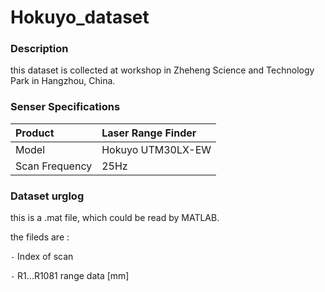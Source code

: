 # Hokuyo_dataset
### Description
this dataset is collected at workshop in Zheheng Science and Technology Park in Hangzhou, China.
### Senser Specifications
| Product | Laser Range Finder |
:----|:----|
| Model | Hokuyo UTM30LX-EW |
| Scan Frequency | 25Hz |

### Dataset urglog
this is a .mat file, which could be read by MATLAB.

the fileds are :

`-` Index of scan

`-` R1...R1081 range data [mm]
